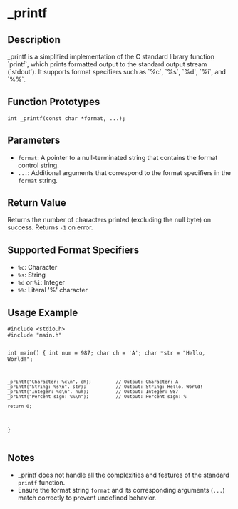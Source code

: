   <h1>_printf</h1>

  <div class="section">
    <h2>Description</h2>
    <p>_printf is a simplified implementation of the C standard library function `printf`, which prints formatted output to the standard output stream (`stdout`). It supports format specifiers such as `%c`, `%s`, `%d`, `%i`, and `%%`.</p>
  </div>

  <div class="section">
    <h2>Function Prototypes</h2>
    <pre><code>int _printf(const char *format, ...);</code></pre>
  </div>

  <div class="section">
    <h2>Parameters</h2>
    <ul>
      <li><code>format</code>: A pointer to a null-terminated string that contains the format control string.</li>
      <li><code>...</code>: Additional arguments that correspond to the format specifiers in the <code>format</code> string.</li>
    </ul>
  </div>

  <div class="section">
    <h2>Return Value</h2>
    <p>Returns the number of characters printed (excluding the null byte) on success. Returns <code>-1</code> on error.</p>
  </div>

  <div class="section">
    <h2>Supported Format Specifiers</h2>
    <ul>
      <li><code>%c</code>: Character</li>
      <li><code>%s</code>: String</li>
      <li><code>%d</code> or <code>%i</code>: Integer</li>
      <li><code>%%</code>: Literal '%' character</li>
    </ul>
  </div>

  <div class="section">
    <h2>Usage Example</h2>
    <pre><code>#include &lt;stdio.h&gt;
#include "main.h"

int main() {
    int num = 987;
    char ch = 'A';
    char *str = "Hello, World!";

    _printf("Character: %c\n", ch);         // Output: Character: A
    _printf("String: %s\n", str);           // Output: String: Hello, World!
    _printf("Integer: %d\n", num);          // Output: Integer: 987
    _printf("Percent sign: %%\n");          // Output: Percent sign: %

    return 0;
}
</code></pre>
  </div>

  <div class="section">
    <h2>Notes</h2>
    <ul>
      <li>_printf does not handle all the complexities and features of the standard <code>printf</code> function.</li>
      <li>Ensure the format string <code>format</code> and its corresponding arguments (<code>...</code>) match correctly to prevent undefined behavior.</li>
    </ul>
  </div>

</body>
</html>
